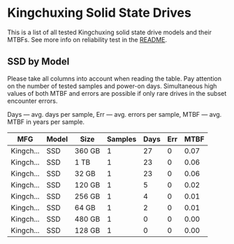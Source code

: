 Kingchuxing Solid State Drives
==============================

This is a list of all tested Kingchuxing solid state drive models and their MTBFs. See
more info on reliability test in the [README](https://github.com/linuxhw/SMART).

SSD by Model
------------

Please take all columns into account when reading the table. Pay attention on the
number of tested samples and power-on days. Simultaneous high values of both MTBF
and errors are possible if only rare drives in the subset encounter errors.

Days — avg. days per sample,
Err  — avg. errors per sample,
MTBF — avg. MTBF in years per sample.

| MFG       | Model              | Size   | Samples | Days  | Err   | MTBF |
|-----------|--------------------|--------|---------|-------|-------|------|
| Kingch... | SSD                | 360 GB | 1       | 27    | 0     | 0.07   |
| Kingch... | SSD                | 1 TB   | 1       | 23    | 0     | 0.06   |
| Kingch... | SSD                | 32 GB  | 1       | 23    | 0     | 0.06   |
| Kingch... | SSD                | 120 GB | 1       | 5     | 0     | 0.02   |
| Kingch... | SSD                | 256 GB | 1       | 4     | 0     | 0.01   |
| Kingch... | SSD                | 64 GB  | 1       | 2     | 0     | 0.01   |
| Kingch... | SSD                | 480 GB | 1       | 0     | 0     | 0.00   |
| Kingch... | SSD                | 128 GB | 1       | 0     | 0     | 0.00   |
